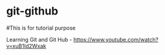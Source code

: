 # git-github
#This is for tutorial purpose

Learning Git and Git Hub - https://www.youtube.com/watch?v=xuB1Id2Wxak
